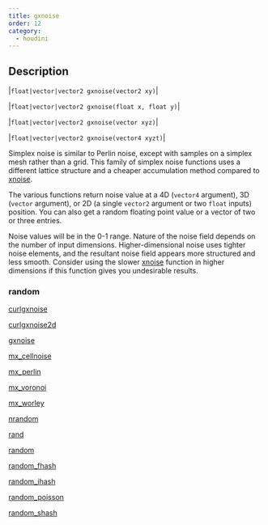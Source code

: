 ```yaml
---
title: gxnoise
order: 12
category:
  - houdini
---
```


## Description

|`float|vector|vector2 gxnoise(vector2 xy)`|

|`float|vector|vector2 gxnoise(float x, float y)`|

|`float|vector|vector2 gxnoise(vector xyz)`|

|`float|vector|vector2 gxnoise(vector4 xyzt)`|

Simplex noise is similar to Perlin noise, except with samples on a simplex
mesh rather than a grid. This family of simplex noise functions uses a
different lattice structure and a cheaper accumulation method compared to
[xnoise](xnoise.html "Simplex noise is very close to Perlin noise, except with
the samples on a simplex mesh rather than a grid.  This results in less grid
artifacts.  It also uses a higher order bspline to provide better
derivatives.").

The various functions return noise value at a 4D (`vector4` argument), 3D
(`vector` argument), or 2D (a single `vector2` argument or two `float` inputs)
position. You can also get a random floating point value or a vector of two or
three entries.

Noise values will be in the 0-1 range. Nature of the noise field depends on
the number of input dimensions. Higher-dimensional noise uses tighter noise
elements, and the resultant noise field appears more structured and less
smooth. Consider using the slower [xnoise](xnoise.html "Simplex noise is very
close to Perlin noise, except with the samples on a simplex mesh rather than a
grid.  This results in less grid artifacts.  It also uses a higher order
bspline to provide better derivatives.") function in higher dimensions if this
function gives you undesirable results.

### random

[curlgxnoise](curlgxnoise.html)

[curlgxnoise2d](curlgxnoise2d.html)

[gxnoise](gxnoise.html)

[mx_cellnoise](mx_cellnoise.html)

[mx_perlin](mx_perlin.html)

[mx_voronoi](mx_voronoi.html)

[mx_worley](mx_worley.html)

[nrandom](nrandom.html)

[rand](rand.html)

[random](random.html)

[random_fhash](random_fhash.html)

[random_ihash](random_ihash.html)

[random_poisson](random_poisson.html)

[random_shash](random_shash.html)
